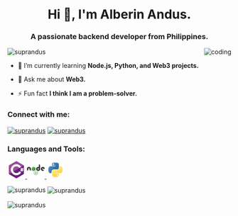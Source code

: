 <h1 align="center">Hi 👋, I'm Alberin Andus.</h1>
<h3 align="center">A passionate backend developer from Philippines.</h3>
<img align="right" alt="coding" witdth="400" src="https://camo.githubusercontent.com/7de37139d0b4c1ce40865e799b446c0e963a3dd8fb68d239707237c40604fa3d/68747470733a2f2f63646e2e6472696262626c652e636f6d2f75736572732f3733303730332f73637265656e73686f74732f363538313234332f6176656e746f2e676966">

<p align="left"> <img src="https://komarev.com/ghpvc/?username=suprandus&label=Profile%20views&color=0e75b6&style=flat" alt="suprandus" /> </p>

- 🌱 I’m currently learning **Node.js, Python, and Web3 projects.**

- 💬 Ask me about **Web3.**

- ⚡ Fun fact **I think I am a problem-solver.**

<h3 align="left">Connect with me:</h3>
<p align="left">
<a href="https://twitter.com/suprandus" target="blank"><img align="center" src="https://raw.githubusercontent.com/rahuldkjain/github-profile-readme-generator/master/src/images/icons/Social/twitter.svg" alt="suprandus" height="30" width="40" /></a>
<a href="https://linkedin.com/in/suprandus" target="blank"><img align="center" src="https://raw.githubusercontent.com/rahuldkjain/github-profile-readme-generator/master/src/images/icons/Social/linked-in-alt.svg" alt="suprandus" height="30" width="40" /></a>
</p>

<h3 align="left">Languages and Tools:</h3>
<p align="left"> <a href="https://www.w3schools.com/cs/" target="_blank" rel="noreferrer"> <img src="https://raw.githubusercontent.com/devicons/devicon/master/icons/csharp/csharp-original.svg" alt="csharp" width="40" height="40"/> </a> <a href="https://nodejs.org" target="_blank" rel="noreferrer"> <img src="https://raw.githubusercontent.com/devicons/devicon/master/icons/nodejs/nodejs-original-wordmark.svg" alt="nodejs" width="40" height="40"/> </a> <a href="https://www.python.org" target="_blank" rel="noreferrer"> <img src="https://raw.githubusercontent.com/devicons/devicon/master/icons/python/python-original.svg" alt="python" width="40" height="40"/> </a> </p>

<p><img align="left" src="https://github-readme-stats.vercel.app/api/top-langs?username=suprandus&show_icons=true&locale=en&layout=compact" alt="suprandus" /></p>

<p>&nbsp;<img align="center" src="https://github-readme-stats.vercel.app/api?username=suprandus&show_icons=true&locale=en" alt="suprandus" /></p>

<p><img align="center" src="https://github-readme-streak-stats.herokuapp.com/?user=suprandus&" alt="suprandus" /></p>
